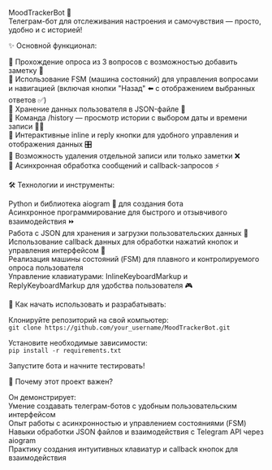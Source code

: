 MoodTrackerBot 🎯  
Телеграм-бот для отслеживания настроения и самочувствия — просто, удобно и с историей!

✨ Основной функционал:

🔹 Прохождение опроса из 3 вопросов с возможностью добавить заметку 📝  
🔹 Использование FSM (машина состояний) для управления вопросами и навигацией (включая кнопки "Назад" ⬅️ с отображением выбранных ответов ✅)  
🔹 Хранение данных пользователя в JSON-файле 📂  
🔹 Команда /history — просмотр истории с выбором даты и времени записи 📅⏰  
🔹 Интерактивные inline и reply кнопки для удобного управления и отображения данных 🎛️  
🔹 Возможность удаления отдельной записи или только заметки ❌  
🔹 Асинхронная обработка сообщений и callback-запросов ⚡

🛠 Технологии и инструменты:

Python и библиотека aiogram 🤖 для создания бота  
Асинхронное программирование для быстрого и отзывчивого взаимодействия ⏩  
Работа с JSON для хранения и загрузки пользовательских данных 📁  
Использование callback данных для обработки нажатий кнопок и управления интерфейсом 🎯  
Реализация машины состояний (FSM) для плавного и контролируемого опроса пользователя  
Управление клавиатурами: InlineKeyboardMarkup и ReplyKeyboardMarkup для удобства пользователя 🎮

🚀 Как начать использовать и разрабатывать:

Клонируйте репозиторий на свой компьютер:  
`git clone https://github.com/your_username/MoodTrackerBot.git`

Установите необходимые зависимости:  
`pip install -r requirements.txt`

Запустите бота и начните тестировать!

📌 Почему этот проект важен?

Он демонстрирует:  
Умение создавать телеграм-ботов с удобным пользовательским интерфейсом  
Опыт работы с асинхронностью и управлением состояниями (FSM)  
Навыки обработки JSON файлов и взаимодействия с Telegram API через aiogram  
Практику создания интуитивных клавиатур и callback кнопок для взаимодействия
